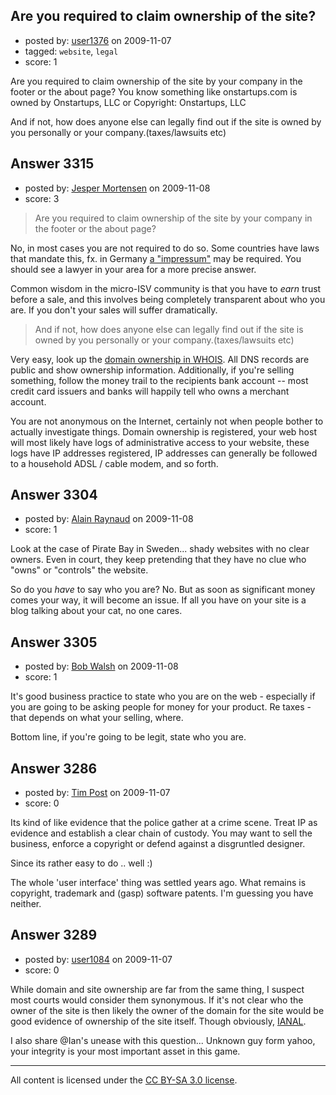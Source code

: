 ## Are you required to claim ownership of the site?

- posted by: [user1376](https://stackexchange.com/users/-1/1376-user1376) on 2009-11-07
- tagged: `website`, `legal`
- score: 1

Are you required to claim ownership of the site by your company in the footer or the about page? You know something like onstartups.com is owned by Onstartups, LLC or Copyright: Onstartups, LLC

And if not, how does anyone else can legally find out if the site is owned by you personally or your company.(taxes/lawsuits etc)


## Answer 3315

- posted by: [Jesper Mortensen](https://stackexchange.com/users/-1/1261-jesper-mortensen) on 2009-11-08
- score: 3

<blockquote>
  <p>Are you required to claim ownership of the site by your company in the footer or the about page?</p>
</blockquote>

<p>No, in most cases you are not required to do so. Some countries have laws that mandate this, fx. in Germany <a href="http://en.wikipedia.org/wiki/Impressum" rel="nofollow">a "impressum"</a> may be required. You should see a lawyer in your area for a more precise answer.</p>

<p>Common wisdom in the micro-ISV community is that you have to <em>earn</em> trust before a sale, and this involves being completely transparent about who you are. If you don't your sales will suffer dramatically.</p>

<blockquote>
  <p>And if not, how does anyone else can legally find out if the site is owned by you personally or your company.(taxes/lawsuits etc)</p>
</blockquote>

<p>Very easy, look up the <a href="http://en.wikipedia.org/wiki/Whois" rel="nofollow">domain ownership in WHOIS</a>. All DNS records are public and show ownership information. Additionally, if you're selling something, follow the money trail to the recipients bank account -- most credit card issuers and banks will happily tell who owns a merchant account.</p>

<p>You are not anonymous on the Internet, certainly not when people bother to actually investigate things. Domain ownership is registered, your web host will most likely have logs of administrative access to your website, these logs have IP addresses registered, IP addresses can generally be followed to a household ADSL / cable modem, and so forth.</p>



## Answer 3304

- posted by: [Alain Raynaud](https://stackexchange.com/users/-1/502-alain-raynaud) on 2009-11-08
- score: 1

Look at the case of Pirate Bay in Sweden... shady websites with no clear owners. Even in court, they keep pretending that they have no clue who "owns" or "controls" the website.

So do you *have* to say who you are? No. But as soon as significant money comes your way, it will become an issue. If all you have on your site is a blog talking about your cat, no one cares.


## Answer 3305

- posted by: [Bob Walsh](https://stackexchange.com/users/-1/346-bob-walsh) on 2009-11-08
- score: 1

It's good business practice to state who you are on the web - especially if you are going to be asking people for money for your product. Re taxes - that depends on what your selling, where. 

Bottom line, if you're going to be legit, state who you are.


## Answer 3286

- posted by: [Tim Post](https://stackexchange.com/users/-1/1343-tim-post) on 2009-11-07
- score: 0

Its kind of like evidence that the police gather at a crime scene. Treat IP as evidence and establish a clear chain of custody. You may want to sell the business, enforce a copyright or defend against a disgruntled designer.

Since its rather easy to do .. well :)

The whole 'user interface' thing was settled years ago. What remains is copyright, trademark and (gasp) software patents. I'm guessing you have neither.



## Answer 3289

- posted by: [user1084](https://stackexchange.com/users/-1/1084-user1084) on 2009-11-07
- score: 0

<p>While domain and site ownership are far from the same thing, I suspect most courts would consider them synonymous. If it's not clear who the owner of the site is then likely the owner of the domain for the site would be good evidence of ownership of the site itself. Though obviously, <a href="http://en.wikipedia.org/wiki/Ianal" rel="nofollow">IANAL</a>.</p>

<p>I also share @Ian's unease with this question... Unknown guy form yahoo, your integrity is your most important asset in this game.</p>




---

All content is licensed under the [CC BY-SA 3.0 license](https://creativecommons.org/licenses/by-sa/3.0/).
